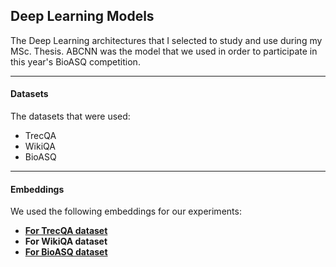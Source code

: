 ## Deep Learning Models

The Deep Learning architectures that I selected to study and use during my MSc. Thesis. ABCNN was the model that we used in order to participate in this year's BioASQ competition.

---

#### Datasets
The datasets that were used:

-  TrecQA
-  WikiQA
-  BioASQ

---

#### Embeddings
We used the following embeddings for our experiments:

- [**For TrecQA dataset**](https://drive.google.com/drive/folders/0B-yipfgecoSBfkZlY2FFWEpDR3M4Qkw5U055MWJrenE5MTBFVXlpRnd0QjZaMDQxejh1cWs) 
- **For WikiQA dataset**
- [**For BioASQ dataset**](https://archive.org/details/pubmed2018_w2v_200D.tar)
